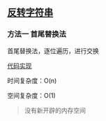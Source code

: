 ## [反转字符串](https://leetcode-cn.com/problems/reverse-string/)

### 方法一 首尾替换法

首尾替换法，逐位遍历，进行交换

[代码实现](./1.js)

时间复杂度：O(n)

空间复杂度：O(1)

> 没有新开辟的内存空间
